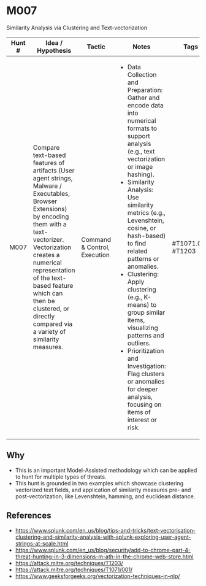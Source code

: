 # M007
Similarity Analysis via Clustering and Text-vectorization

| Hunt # | Idea / Hypothesis                                                                                     | Tactic                       | Notes                                     | Tags                                   | **Submitter**      |  
|--------------|------------------------------------------------------------------------------------------------|------------------------------|-------------------------------------------|----------------------------------------|--------------------|
| M007         | Compare text-based features of artifacts (User agent strings, Malware / Executables, Browser Extensions) by encoding them with a text-vectorizer. Vectorization creates a numerical representation of the text-based feature which can then be clustered, or directly compared via a variety of similarity measures. | Command & Control, Execution | <ul><li>Data Collection and Preparation: Gather and encode data into numerical formats to support analysis (e.g., text vectorization or image hashing).</br><li>Similarity Analysis: Use similarity metrics (e.g., Levenshtein, cosine, or hash-based) to find related patterns or anomalies.</br><li>Clustering: Apply clustering (e.g., K-means) to group similar items, visualizing patterns and outliers.</br><li>Prioritization and Investigation: Flag clusters or anomalies for deeper analysis, focusing on items of interest or risk.  | #T1071.001 #T1203  |  [Ryan Fetterman](https://github.com/fetterm4n) 

## Why

- This is an important Model-Assisted methodology which can be applied to hunt for multiple types of threats.
- This hunt is grounded in two examples which showcase clustering vectorized text fields, and application of similarity measures pre- and post-vectorization, like Levenshtein, hamming, and euclidean distance.



## References

- https://www.splunk.com/en_us/blog/tips-and-tricks/text-vectorisation-clustering-and-similarity-analysis-with-splunk-exploring-user-agent-strings-at-scale.html
- https://www.splunk.com/en_us/blog/security/add-to-chrome-part-4-threat-hunting-in-3-dimensions-m-ath-in-the-chrome-web-store.html
- https://attack.mitre.org/techniques/T1203/
- https://attack.mitre.org/techniques/T1071/001/
- https://www.geeksforgeeks.org/vectorization-techniques-in-nlp/
  

